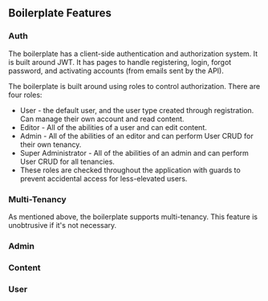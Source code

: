 ## Boilerplate Features

### Auth

The boilerplate has a client-side authentication and authorization system. It is built around JWT. It has pages to handle registering, login, forgot password, and activating accounts (from emails sent by the API).

The boilerplate is built around using roles to control authorization. There are four roles:

* User - the default user, and the user type created through registration. Can manage their own account and read content.
* Editor - All of the abilities of a user and can edit content.
* Admin - All of the abilities of an editor and can perform User CRUD for their own tenancy.
* Super Administrator - All of the abilities of an admin and can perform User CRUD for all tenancies.
* These roles are checked throughout the application with guards to prevent accidental access for less-elevated users.

### Multi-Tenancy
As mentioned above, the boilerplate supports multi-tenancy. This feature is unobtrusive if it's not necessary.

### Admin

### Content

### User